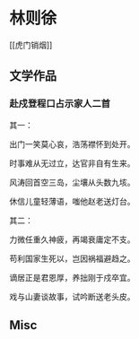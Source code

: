 # 林则徐

[[虎门销烟]]

## 文学作品

### 赴戍登程口占示家人二首

其一：

出门一笑莫心哀，浩荡襟怀到处开。

时事难从无过立，达官非自有生来。

风涛回首空三岛，尘壤从头数九垓。

休信儿童轻薄语，嗤他赵老送灯台。

其二：

力微任重久神疲，再竭衰庸定不支。

苟利国家生死以，岂因祸福避趋之。

谪居正是君恩厚，养拙刚于戍卒宜。

戏与山妻谈故事，试吟断送老头皮。


## Misc



